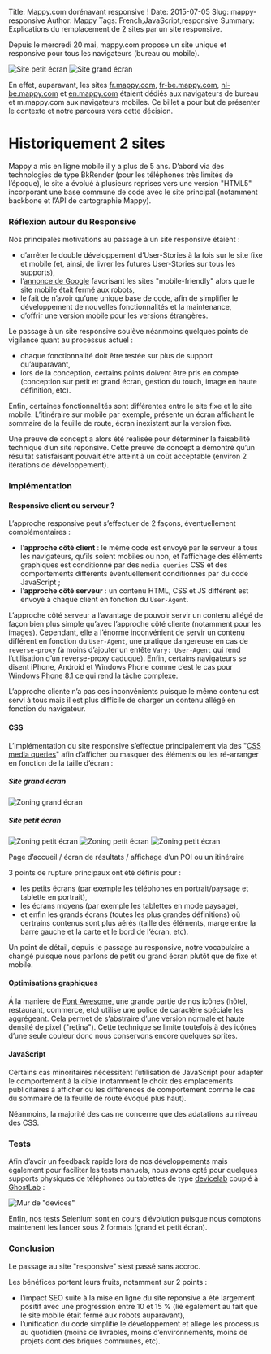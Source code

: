 Title: Mappy.com dorénavant responsive !
Date: 2015-07-05
Slug: mappy-responsive
Author: Mappy
Tags: French,JavaScript,responsive
Summary: Explications du remplacement de 2 sites par un site responsive.

Depuis le mercredi 20 mai, mappy.com propose un site unique et responsive pour tous les navigateurs (bureau ou mobile).

![Site petit écran](images/responsive/mobile.png)
![Site grand écran](images/responsive/fixe.png)

En effet, auparavant, les sites [fr.mappy.com](//fr.mappy.com), [fr-be.mappy.com](//fr-be.mappy.com), [nl-be.mappy.com](//nl-be.mappy.com) et [en.mappy.com](//en.mappy.com) étaient dédiés aux navigateurs de bureau et m.mappy.com aux navigateurs mobiles.
Ce billet a pour but de présenter le contexte et notre parcours vers cette décision.

# Historiquement 2 sites

Mappy a mis en ligne mobile il y a plus de 5 ans.
D’abord via des technologies de type BkRender (pour les téléphones très limités de l’époque), le site a évolué à plusieurs reprises vers une version "HTML5" incorporant une base commune de code avec le site principal (notamment backbone et l’API de cartographie Mappy).

### Réflexion autour du Responsive

Nos principales motivations au passage à un site responsive étaient :

  - d’arrêter le double développement d’User-Stories à la fois sur le site fixe et mobile (et, ainsi, de livrer les futures User-Stories sur tous les supports),
  - l’[annonce de Google](http://googlewebmastercentral.blogspot.fr/2015/04/faqs-april-21st-mobile-friendly.html) favorisant les sites "mobile-friendly" alors que le site mobile était fermé aux robots,
  - le fait de n’avoir qu’une unique base de code, afin de simplifier le développement de nouvelles fonctionnalités et la maintenance,
  - d’offrir une version mobile pour les versions étrangères.

Le passage à un site responsive soulève néanmoins quelques points de vigilance quant au processus actuel :

   - chaque fonctionnalité doit être testée sur plus de support qu’auparavant,
   - lors de la conception, certains points doivent être pris en compte (conception sur petit et grand écran, gestion du touch, image en haute définition, etc).

Enfin, certaines fonctionnalités sont différentes entre le site fixe et le site mobile.
L’itinéraire sur mobile par exemple, présente un écran affichant le sommaire de la feuille de route, écran inexistant sur la version fixe.

Une preuve de concept a alors été réalisée pour déterminer la faisabilité technique d’un site reponsive.
Cette preuve de concept a démontré qu’un résultat satisfaisant pouvait être atteint à un coût acceptable (environ 2 itérations de développement).


### Implémentation

#### Responsive client ou serveur ?

L’approche responsive peut s’effectuer de 2 façons, éventuellement complémentaires :

  - l’**approche côté client** : le même code est envoyé par le serveur à tous les navigateurs, qu’ils soient mobiles ou non, et l’affichage des éléments graphiques est conditionné par des `media queries` CSS et des comportements différents éventuellement conditionnés par du code JavaScript ;
  - l’**approche côté serveur** : un contenu HTML, CSS et JS différent est envoyé à chaque client en fonction du `User-Agent`.

L’approche côté serveur a l’avantage de pouvoir servir un contenu allégé de façon bien plus simple qu’avec l’approche côté cliente (notamment pour les images). Cependant, elle a l’énorme inconvénient de servir un contenu différent en fonction du `User-Agent`, une pratique dangereuse en cas de `reverse-proxy` (à moins d’ajouter un entête `Vary: User-Agent` qui rend l’utilisation d’un reverse-proxy caduque). Enfin, certains navigateurs se disent iPhone, Android et Windows Phone comme c’est le cas pour [Windows Phone 8.1](https://msdn.microsoft.com/en-us/library/hh869301%28v=vs.85%29.aspx#code-snippet-11) ce qui rend la tâche complexe.

L’approche cliente n’a pas ces inconvénients puisque le même contenu est servi à tous mais il est plus difficile de charger un contenu allégé en fonction du navigateur.

#### CSS

L’implémentation du site responsive s’effectue principalement via des "[CSS media queries](https://developer.mozilla.org/en-US/docs/Web/Guide/CSS/Media_queries?redirectlocale=en-US&redirectslug=CSS%2FMedia_queries)" afin d’afficher ou masquer des éléments ou les ré-arranger en fonction de la taille d’écran :

##### Site grand écran

![Zoning grand écran](images/responsive/zoning-fixe.jpg)

##### Site petit écran

![Zoning petit écran](images/responsive/zoning-mobile-home.jpg)
![Zoning petit écran](images/responsive/zoning-mobile-poi.jpg)
![Zoning petit écran](images/responsive/zoning-mobile-resultats.jpg)

Page d’accueil / écran de résultats / affichage d’un POI ou un itinéraire

3 points de rupture principaux ont été définis pour :

  - les petits écrans (par exemple les téléphones en portrait/paysage et tablette en portrait),
  - les écrans moyens (par exemple les tablettes en mode paysage),
  - et enfin les grands écrans (toutes les plus grandes définitions) où certrains contenus sont plus aérés (taille des éléments, marge entre la barre gauche et la carte et le bord de l’écran, etc).

Un point de détail, depuis le passage au responsive, notre vocabulaire a changé puisque nous parlons de petit ou grand écran plutôt que de fixe et mobile.

#### Optimisations graphiques

Á la manière de [Font Awesome](https://fortawesome.github.io/Font-Awesome/icons/), une grande partie de nos icônes (hôtel, restaurant, commerce, etc) utilise une police de caractère spéciale les aggrégeant. Cela permet de s’abstraire d’une version normale et haute densité de pixel ("retina").
Cette technique se limite toutefois à des icônes d’une seule couleur donc nous conservons encore quelques sprites.

#### JavaScript

Certains cas minoritaires nécessitent l’utilisation de JavaScript pour adapter le comportement à la cible (notamment le choix des emplacements publicitaires à afficher ou les différences de comportement comme le cas du sommaire de la feuille de route évoqué plus haut).

Néanmoins, la majorité des cas ne concerne que des adatations au niveau des CSS.

### Tests

Afin d’avoir un feedback rapide lors de nos développements mais également pour faciliter les tests manuels, nous avons opté pour quelques supports physiques de téléphones ou tablettes de type [devicelab](http://devicelab.vanamco.com/) couplé à [GhostLab](http://vanamco.com/ghostlab/) :

![Mur de "devices"](images/responsive/mur-devices.jpg)

Enfin, nos tests Selenium sont en cours d’évolution puisque nous comptons maintenent les lancer sous 2 formats (grand et petit écran).

### Conclusion

Le passage au site "responsive" s’est passé sans accroc.

Les bénéfices portent leurs fruits, notamment sur 2 points :

   - l’impact SEO suite à la mise en ligne du site reponsive a été largement positif avec une progression entre 10 et 15 % (lié également au fait que le site mobile était fermé aux robots auparavant),
   - l’unification du code simplifie le développement et allège les processus au quotidien (moins de livrables, moins d’environnements, moins de projets dont des briques communes, etc).
